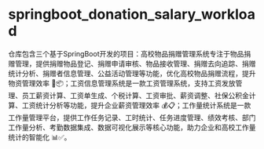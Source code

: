 # springboot_donation_salary_workload
仓库包含三个基于SpringBoot开发的项目：高校物品捐赠管理系统专注于物品捐赠管理，提供捐赠物品登记、捐赠申请审核、物品接收管理、捐赠去向追踪、捐赠统计分析、捐赠者信息管理、公益活动管理等功能，优化高校物品捐赠流程，提升物资管理效率 🎁📦；工资信息管理系统是一款工资管理系统，支持工资发放管理、员工薪资计算、工资单生成、个税计算、工资审批、薪资调整、社保公积金计算、工资统计分析等功能，提升企业薪资管理效率 💰📋；工作量统计系统是一款工作量管理平台，提供工作任务记录、工时统计、任务进度管理、绩效考核、部门工作量分析、考勤数据集成、数据可视化展示等核心功能，助力企业和高校工作量统计的智能化 📊✅。
